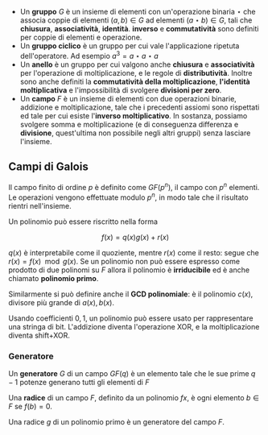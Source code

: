 - Un **gruppo** $G$ è un insieme di elementi con un'operazione binaria $\star$ che associa coppie di elementi $(a,b) \in G$ ad elementi $(a \star b) \in G$, tali che **chiusura**, **associatività**, **identità**. **inverso** e **commutatività** sono definiti per coppie di elementi e operazione. 
- Un **gruppo ciclico** è un gruppo per cui vale l'applicazione ripetuta dell'operatore. Ad esempio $a^{3}=a \star a \star a$
- Un **anello** è un gruppo per cui valgono anche **chiusura** e **associatività** per l'operazione di moltiplicazione, e le regole di **distributività**. Inoltre sono anche definiti la **commutatività della moltiplicazione**, **l'identità moltiplicativa** e l'impossibilità di svolgere **divisioni per zero**.
- Un **campo** $F$ è un insieme di elementi con due operazioni binarie, addizione e moltiplicazione, tale che i precedenti assiomi sono rispettati ed tale per cui esiste l'**inverso moltiplicativo**. In sostanza, possiamo svolgere somma e moltiplicazione (e di conseguenza differenza e **divisione**, quest'ultima non possibile negli altri gruppi) senza lasciare l'insieme.

## Campi di Galois

Il campo finito di ordine $p$ è definito come $GF(p^n)$, il campo con $p^n$ elementi.
Le operazioni vengono effettuate modulo $p^n$, in modo tale che il risultato rientri nell'insieme.

Un polinomio può essere riscritto nella forma 

$$f(x) = q(x)g(x) + r(x)$$

$q(x)$ è interpretabile come il quoziente, mentre $r(x)$ come il resto: segue che $r(x) = f(x) \mod g(x)$. Se un polinomio non può essere espresso come prodotto di due polinomi su $F$ allora il polinomio è **irriducibile** ed è anche chiamato **polinomio primo**.

Similarmente si può definire anche il **GCD polinomiale**: è il polinomio $c(x)$, divisore più grande di $a(x), b(x)$.

Usando coefficienti $0,1$, un polinomio può essere usato per rappresentare una stringa di bit.
L'addizione diventa l'operazione XOR, e la moltiplicazione diventa shift+XOR.

### Generatore
Un **generatore** $G$ di un campo $GF(q)$ è un elemento tale che le sue prime $q-1$ potenze generano tutti gli elementi di $F$

Una **radice** di un campo $F$, definito da un polinomio $fx$, è ogni elemento $b \in F$ se $f(b)= 0$.

Una radice $g$ di un polinomio primo è un generatore del campo $F$.